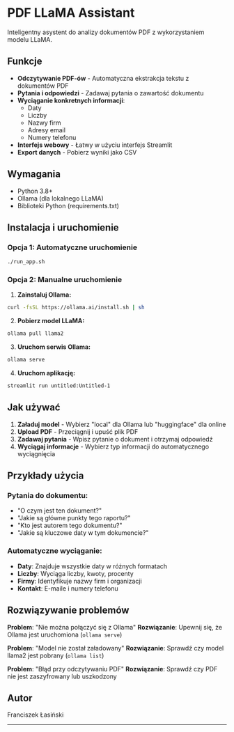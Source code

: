 # PDF LLaMA Assistant

Inteligentny asystent do analizy dokumentów PDF z wykorzystaniem modelu LLaMA.

## Funkcje

- **Odczytywanie PDF-ów** - Automatyczna ekstrakcja tekstu z dokumentów PDF
- **Pytania i odpowiedzi** - Zadawaj pytania o zawartość dokumentu
- **Wyciąganie konkretnych informacji**:
  - Daty
  - Liczby
  - Nazwy firm
  - Adresy email
  - Numery telefonu
- **Interfejs webowy** - Łatwy w użyciu interfejs Streamlit
- **Export danych** - Pobierz wyniki jako CSV

## Wymagania

- Python 3.8+
- Ollama (dla lokalnego LLaMA)
- Biblioteki Python (requirements.txt)

## Instalacja i uruchomienie

### Opcja 1: Automatyczne uruchomienie
```bash
./run_app.sh
```

### Opcja 2: Manualne uruchomienie

1. **Zainstaluj Ollama:**
```bash
curl -fsSL https://ollama.ai/install.sh | sh
```

2. **Pobierz model LLaMA:**
```bash
ollama pull llama2
```

3. **Uruchom serwis Ollama:**
```bash
ollama serve
```

4. **Uruchom aplikację:**
```bash
streamlit run untitled:Untitled-1
```

## Jak używać

1. **Załaduj model** - Wybierz "local" dla Ollama lub "huggingface" dla online
2. **Upload PDF** - Przeciągnij i upuść plik PDF
3. **Zadawaj pytania** - Wpisz pytanie o dokument i otrzymaj odpowiedź
4. **Wyciągaj informacje** - Wybierz typ informacji do automatycznego wyciągnięcia

## Przykłady użycia

### Pytania do dokumentu:
- "O czym jest ten dokument?"
- "Jakie są główne punkty tego raportu?"
- "Kto jest autorem tego dokumentu?"
- "Jakie są kluczowe daty w tym dokumencie?"

### Automatyczne wyciąganie:
- **Daty**: Znajduje wszystkie daty w różnych formatach
- **Liczby**: Wyciąga liczby, kwoty, procenty
- **Firmy**: Identyfikuje nazwy firm i organizacji
- **Kontakt**: E-maile i numery telefonu

## Rozwiązywanie problemów

**Problem**: "Nie można połączyć się z Ollama"
**Rozwiązanie**: Upewnij się, że Ollama jest uruchomiona (`ollama serve`)

**Problem**: "Model nie został załadowany"
**Rozwiązanie**: Sprawdź czy model llama2 jest pobrany (`ollama list`)

**Problem**: "Błąd przy odczytywaniu PDF"
**Rozwiązanie**: Sprawdź czy PDF nie jest zaszyfrowany lub uszkodzony

## Autor
Franciszek Łasiński 

--------
